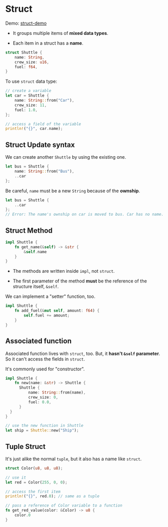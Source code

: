 # Struct

Demo: [struct-demo](./struct-demo/)

- It groups multiple items of **mixed data types**.

- Each item in a struct has a **name**.

```rust
struct Shuttle {
    name: String,
    crew_size: u16,
    fuel: f64,
}
```

To use `struct` data type:

```rust
// create a variable
let car = Shuttle {
    name: String::from("Car"),
    crew_size: 11,
    fuel: 1.0,
};

// access a field of the variable
println!("{}", car.name);
```

## Struct Update syntax

We can create another `Shuttle` by using the existing one.

```rust
let bus = Shuttle {
    name: String::from("Bus"),
    ..car
};
```

Be careful, `name` must be a new `String` because of the **ownship**.

```rust
let bus = Shuttle {
    ..car
};
// Error: The name's ownship on car is moved to bus. Car has no name.
```

## Struct Method

```rust
impl Shuttle {
    fn get_name(&self) -> &str {
        &self.name
    }
}
```

- The methods are written inside `impl`, not `struct`.

- The first parameter of the method **must** be the reference of the structure itself, `&self`.

We can implement a "setter" function, too.

```rust
impl Shuttle {
    fn add_fuel(&mut self, amount: f64) {
        self.fuel += amount;
    }
}
```

## Associated function

Associated function lives with `struct`, too. But, it **hasn't `&self` parameter**. So it can't access the fields in `struct`.

It's commonly used for "constructor".

```rust
impl Shuttle {
    fn new(name: &str) -> Shuttle {
      Shuttle {
          name: String::from(name),
          crew_size: 0,
          fuel: 0.0,
      }
  }
}

// use the new function in Shuttle
let ship = Shuttle::new("Ship");
```

## Tuple Struct

It's just alike the normal `tuple`, but it also has a name like `struct`.

```rust
struct Color(u8, u8, u8);

// use it
let red = Color(255, 0, 0);

// access the first item
println!("{}", red.0); // same as a tuple

// pass a reference of Color variable to a function
fn get_red_value(color: &Color) -> u8 {
    color.0
}
```
